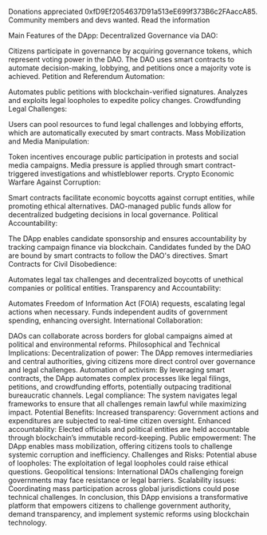 Donations appreciated 0xfD9Ef2054637D91a513eE699f373B6c2FAaccA85. Community members and devs wanted. Read the information 

Main Features of the DApp:
Decentralized Governance via DAO:

Citizens participate in governance by acquiring governance tokens, which represent voting power in the DAO.
The DAO uses smart contracts to automate decision-making, lobbying, and petitions once a majority vote is achieved.
Petition and Referendum Automation:

Automates public petitions with blockchain-verified signatures.
Analyzes and exploits legal loopholes to expedite policy changes.
Crowdfunding Legal Challenges:

Users can pool resources to fund legal challenges and lobbying efforts, which are automatically executed by smart contracts.
Mass Mobilization and Media Manipulation:

Token incentives encourage public participation in protests and social media campaigns.
Media pressure is applied through smart contract-triggered investigations and whistleblower reports.
Crypto Economic Warfare Against Corruption:

Smart contracts facilitate economic boycotts against corrupt entities, while promoting ethical alternatives.
DAO-managed public funds allow for decentralized budgeting decisions in local governance.
Political Accountability:

The DApp enables candidate sponsorship and ensures accountability by tracking campaign finance via blockchain.
Candidates funded by the DAO are bound by smart contracts to follow the DAO's directives.
Smart Contracts for Civil Disobedience:

Automates legal tax challenges and decentralized boycotts of unethical companies or political entities.
Transparency and Accountability:

Automates Freedom of Information Act (FOIA) requests, escalating legal actions when necessary.
Funds independent audits of government spending, enhancing oversight.
International Collaboration:

DAOs can collaborate across borders for global campaigns aimed at political and environmental reforms.
Philosophical and Technical Implications:
Decentralization of power: The DApp removes intermediaries and central authorities, giving citizens more direct control over governance and legal challenges.
Automation of activism: By leveraging smart contracts, the DApp automates complex processes like legal filings, petitions, and crowdfunding efforts, potentially outpacing traditional bureaucratic channels.
Legal compliance: The system navigates legal frameworks to ensure that all challenges remain lawful while maximizing impact.
Potential Benefits:
Increased transparency: Government actions and expenditures are subjected to real-time citizen oversight.
Enhanced accountability: Elected officials and political entities are held accountable through blockchain’s immutable record-keeping.
Public empowerment: The DApp enables mass mobilization, offering citizens tools to challenge systemic corruption and inefficiency.
Challenges and Risks:
Potential abuse of loopholes: The exploitation of legal loopholes could raise ethical questions.
Geopolitical tensions: International DAOs challenging foreign governments may face resistance or legal barriers.
Scalability issues: Coordinating mass participation across global jurisdictions could pose technical challenges.
In conclusion, this DApp envisions a transformative platform that empowers citizens to challenge government authority, demand transparency, and implement systemic reforms using blockchain technology.
